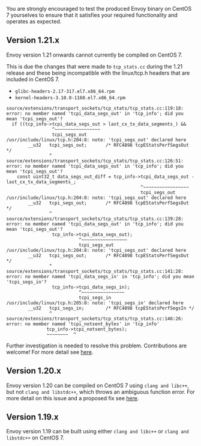 You are strongly encouraged to test the produced Envoy binary on CentOS 7 yourselves to ensure that it satisfies your required functionality and operates as expected.

## Version 1.21.x
Envoy version 1.21 onwards cannot currently be compiled on CentOS 7.

This is due the changes that were made to `tcp_stats.cc` during the 1.21 release and these being incompatible with the linux/tcp.h headers that are included in CentOS 7.

- `glibc-headers-2.17-317.el7.x86_64.rpm`
- `kernel-headers-3.10.0-1160.el7.x86_64.rpm`

```
source/extensions/transport_sockets/tcp_stats/tcp_stats.cc:119:18: error: no member named 'tcpi_data_segs_out' in 'tcp_info'; did you mean 'tcpi_segs_out'?
  if ((tcp_info->tcpi_data_segs_out > last_cx_tx_data_segments_) &&
                 ^~~~~~~~~~~~~~~~~~
                 tcpi_segs_out
/usr/include/linux/tcp.h:204:8: note: 'tcpi_segs_out' declared here
        __u32   tcpi_segs_out;       /* RFC4898 tcpEStatsPerfSegsOut */
                ^
source/extensions/transport_sockets/tcp_stats/tcp_stats.cc:126:51: error: no member named 'tcpi_data_segs_out' in 'tcp_info'; did you mean 'tcpi_segs_out'?
    const uint32_t data_segs_out_diff = tcp_info->tcpi_data_segs_out - last_cx_tx_data_segments_;
                                                  ^~~~~~~~~~~~~~~~~~
                                                  tcpi_segs_out
/usr/include/linux/tcp.h:204:8: note: 'tcpi_segs_out' declared here
        __u32   tcpi_segs_out;       /* RFC4898 tcpEStatsPerfSegsOut */
                ^
source/extensions/transport_sockets/tcp_stats/tcp_stats.cc:139:28: error: no member named 'tcpi_data_segs_out' in 'tcp_info'; did you mean 'tcpi_segs_out'?
                 tcp_info->tcpi_data_segs_out);
                           ^~~~~~~~~~~~~~~~~~
                           tcpi_segs_out
/usr/include/linux/tcp.h:204:8: note: 'tcpi_segs_out' declared here
        __u32   tcpi_segs_out;       /* RFC4898 tcpEStatsPerfSegsOut */
                ^
source/extensions/transport_sockets/tcp_stats/tcp_stats.cc:141:28: error: no member named 'tcpi_data_segs_in' in 'tcp_info'; did you mean 'tcpi_segs_in'?
                 tcp_info->tcpi_data_segs_in);
                           ^~~~~~~~~~~~~~~~~
                           tcpi_segs_in
/usr/include/linux/tcp.h:205:8: note: 'tcpi_segs_in' declared here
        __u32   tcpi_segs_in;        /* RFC4898 tcpEStatsPerfSegsIn */
                ^
source/extensions/transport_sockets/tcp_stats/tcp_stats.cc:146:26: error: no member named 'tcpi_notsent_bytes' in 'tcp_info'
               tcp_info->tcpi_notsent_bytes);
               ~~~~~~~~  ^
```

Further investigation is needed to resolve this problem. Contributions are welcome! For more detail see [here](https://github.com/envoyproxy/envoy-build-tools/pull/154#issuecomment-1033902348). 

## Version 1.20.x
Envoy version 1.20 can be compiled on CentOS 7 using `clang and libc++`, but not `clang and libstdc++`, which throws an ambiguous function error. For more detail on this issue and a proposed fix see [here](https://github.com/envoyproxy/envoy/issues/19978).

## Version 1.19.x
Envoy version 1.19 can be built using either `clang and libc++` or `clang and libstdc++` on CentOS 7.